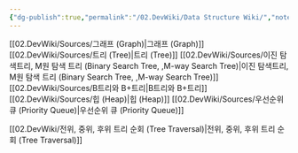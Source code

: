```yaml
---
{"dg-publish":true,"permalink":"/02.DevWiki/Data Structure Wiki/","noteIcon":""}
---
```


[[02.DevWiki/Sources/그래프 (Graph)\|그래프 (Graph)]]
[[02.DevWiki/Sources/트리 (Tree)\|트리 (Tree)]]
[[02.DevWiki/Sources/이진 탐색트리, M원 탐색 트리 (Binary Search Tree, ,M-way Search Tree)\|이진 탐색트리, M원 탐색 트리 (Binary Search Tree, ,M-way Search Tree)]]
[[02.DevWiki/Sources/B트리와 B+트리\|B트리와 B+트리]]
[[02.DevWiki/Sources/힙 (Heap)\|힙 (Heap)]]
[[02.DevWiki/Sources/우선순위 큐 (Priority Queue)\|우선순위 큐 (Priority Queue)]]


[[02.DevWiki/전위, 중위, 후위 트리 순회 (Tree Traversal)\|전위, 중위, 후위 트리 순회 (Tree Traversal)]]